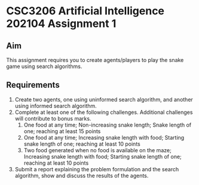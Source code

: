 # CSC3206 Artificial Intelligence 202104 Assignment 1

## Aim

This assignment requires you to create agents/players to play the snake game using search algorithms.

## Requirements

1. Create two agents, one using uninformed search algorithm, and another using informed search algorithm.
2. Complete at least one of the following challenges. Additional challenges will contribute to bonus marks.
    1. One food at any time; Non-increasing snake length; Snake length of one; reaching at least 15 points
    2. One food at any time; Increasing snake length with food; Starting snake length of one; reaching at least 10 points
    3. Two food generated when no food is available on the maze; Increasing snake length with food; Starting snake length of one; reaching at least 10 points
3. Submit a report explaining the problem formulation and the search algorithm, show and discuss the results of the agents.